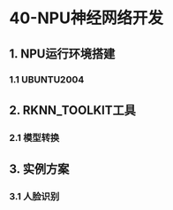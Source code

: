 # 40-NPU神经网络开发







## 1. NPU运行环境搭建

### 1.1 UBUNTU2004







## 2. RKNN_TOOLKIT工具

### 2.1 模型转换









## 3. 实例方案

### 3.1 人脸识别